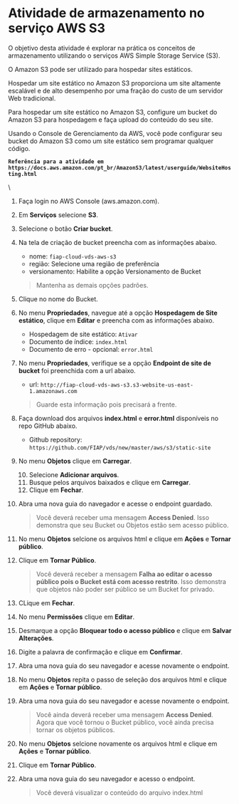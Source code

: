 # Atividade de armazenamento no serviço AWS S3 #

O objetivo desta atividade é explorar na prática os conceitos de armazenamento utilizando o serviços AWS Simple Storage Service (S3). 

O Amazon S3 pode ser utilizado para hospedar sites estáticos.

Hospedar um site estático no Amazon S3 proporciona um site altamente escalável e de alto desempenho por uma fração do custo de um servidor Web tradicional.

Para hospedar um site estático no Amazon S3, configure um bucket do Amazon S3 para hospedagem e faça upload do conteúdo do seu site.

Usando o Console de Gerenciamento da AWS, você pode configurar seu bucket do Amazon S3 como um site estático sem programar qualquer código.

**`Referência para a atividade em https://docs.aws.amazon.com/pt_br/AmazonS3/latest/userguide/WebsiteHosting.html`**

\
1. Faça login no AWS Console (aws.amazon.com).

3. Em **Serviços** selecione **S3**.

4. Selecione o botão **Criar bucket**.

5. Na tela de criação de bucket preencha com as informações abaixo.

   - nome: `fiap-cloud-vds-aws-s3`
   - região: Selecione uma região de preferência
   - versionamento: Habilite a opção Versionamento de Bucket<br/>

   > Mantenha as demais opções padrões. 

6. Clique no nome do Bucket.

7. No menu **Propriedades**, navegue até a opção **Hospedagem de Site estático**, clique em **Editar** e preencha com as informações abaixo.

   - Hospedagem de site estático: `Ativar`
   - Documento de índice: `index.html`
   - Documento de erro - opcional: `error.html`

8. No menu **Propriedades**, verifique se a opção **Endpoint de site de bucket** foi preenchida com a url abaixo.

   * url: `http://fiap-cloud-vds-aws-s3.s3-website-us-east-1.amazonaws.com`

   > Guarde esta informação pois precisará a frente. 

9. Faça download dos arquivos **index.html** e **error.html** disponíveis no repo GitHub abaixo.
 
   * Github repository: `https://github.com/FIAP/vds/new/master/aws/s3/static-site`

10. No menu **Objetos** clique em **Carregar**.

    10. Selecione **Adicionar arquivos**.
    10. Busque pelos arquivos baixados e clique em **Carregar**.
    10. Clique em **Fechar**.

11. Abra uma nova guia do navegador e acesse o endpoint guardado.

    > Você deverá receber uma mensagem **Access Denied**.
    > Isso demonstra que seu Bucket ou Objetos estão sem acesso público. 

12. No menu **Objetos** selcione os arquivos html e clique em **Ações** e **Tornar público**.

13. Clique em **Tornar Público**.

    > Você deverá receber a mensagem **Falha ao editar o acesso público pois o Bucket está com acesso restrito**. 
    > Isso demonstra que objetos não poder ser público se um Bucket for privado. 

14. CLique em **Fechar**.

15. No menu **Permissões** clique em **Editar**.

16. Desmarque a opção **Bloquear todo o acesso público** e clique em **Salvar Alterações**.

17. Digite a palavra de confirmação e clique em **Confirmar**.

18. Abra uma nova guia do seu navegador e acesse novamente o endpoint.

19. No menu **Objetos** repita o passo de seleção dos arquivos html e clique em **Ações** e **Tornar público**.

20. Abra uma nova guia do seu navegador e acesse novamente o endpoint.

    > Você ainda deverá receber uma mensagem **Access Denied**. 
    > Agora que você tornou o Bucket público, você ainda precisa tornar os objetos públicos. 

21. No menu **Objetos** selcione novamente os arquivos html e clique em **Ações** e **Tornar público**.

22. Clique em **Tornar Público**.

23. Abra uma nova guia do seu navegador e acesso o endpoint.

    > Você deverá visualizar o conteúdo do arquivo index.html 
